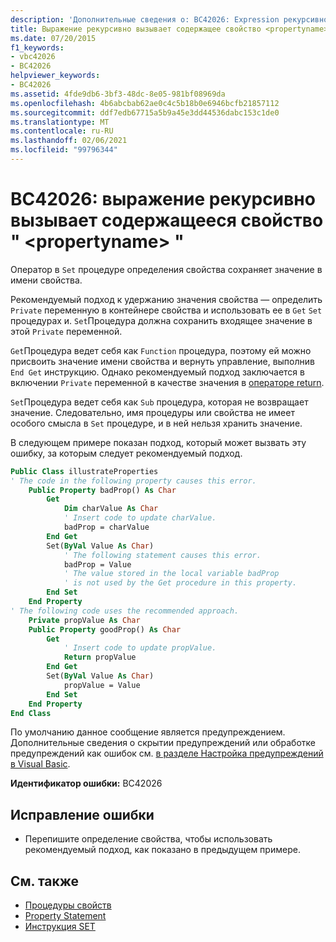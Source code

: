 ```yaml
---
description: 'Дополнительные сведения о: BC42026: Expression рекурсивно вызывает содержащееся свойство "<propertyname>'
title: Выражение рекурсивно вызывает содержащее свойство <propertyname>
ms.date: 07/20/2015
f1_keywords:
- vbc42026
- BC42026
helpviewer_keywords:
- BC42026
ms.assetid: 4fde9db6-3bf3-48dc-8e05-981bf08969da
ms.openlocfilehash: 4b6abcbab62ae0c4c5b18b0e6946bcfb21857112
ms.sourcegitcommit: ddf7edb67715a5b9a45e3dd44536dabc153c1de0
ms.translationtype: MT
ms.contentlocale: ru-RU
ms.lasthandoff: 02/06/2021
ms.locfileid: "99796344"
---
```

# <a name="bc42026-expression-recursively-calls-the-containing-property-propertyname"></a>BC42026: выражение рекурсивно вызывает содержащееся свойство " \<propertyname> "

Оператор в `Set` процедуре определения свойства сохраняет значение в имени свойства.

 Рекомендуемый подход к удержанию значения свойства — определить `Private` переменную в контейнере свойства и использовать ее в `Get` `Set` процедурах и. `Set`Процедура должна сохранить входящее значение в этой `Private` переменной.

 `Get`Процедура ведет себя как `Function` процедура, поэтому ей можно присвоить значение имени свойства и вернуть управление, выполнив `End Get` инструкцию. Однако рекомендуемый подход заключается в включении `Private` переменной в качестве значения в [операторе return](../statements/return-statement.md).

 `Set`Процедура ведет себя как `Sub` процедура, которая не возвращает значение. Следовательно, имя процедуры или свойства не имеет особого смысла в `Set` процедуре, и в ней нельзя хранить значение.

 В следующем примере показан подход, который может вызвать эту ошибку, за которым следует рекомендуемый подход.

```vb
Public Class illustrateProperties
' The code in the following property causes this error.
    Public Property badProp() As Char
        Get
            Dim charValue As Char
            ' Insert code to update charValue.
            badProp = charValue
        End Get
        Set(ByVal Value As Char)
            ' The following statement causes this error.
            badProp = Value
            ' The value stored in the local variable badProp
            ' is not used by the Get procedure in this property.
        End Set
    End Property
' The following code uses the recommended approach.
    Private propValue As Char
    Public Property goodProp() As Char
        Get
            ' Insert code to update propValue.
            Return propValue
        End Get
        Set(ByVal Value As Char)
            propValue = Value
        End Set
    End Property
End Class
```

 По умолчанию данное сообщение является предупреждением. Дополнительные сведения о скрытии предупреждений или обработке предупреждений как ошибок см. [в разделе Настройка предупреждений в Visual Basic](/visualstudio/ide/configuring-warnings-in-visual-basic).

 **Идентификатор ошибки:** BC42026

## <a name="to-correct-this-error"></a>Исправление ошибки

- Перепишите определение свойства, чтобы использовать рекомендуемый подход, как показано в предыдущем примере.

## <a name="see-also"></a>См. также

- [Процедуры свойств](../../programming-guide/language-features/procedures/property-procedures.md)
- [Property Statement](../statements/property-statement.md)
- [Инструкция SET](../statements/set-statement.md)
